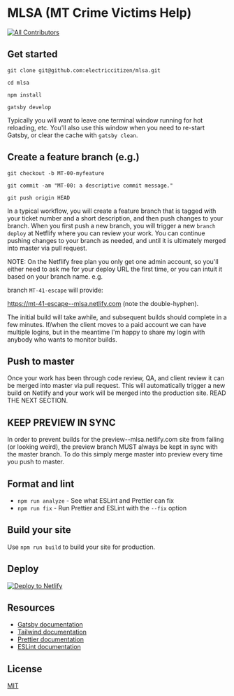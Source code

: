 # MLSA (MT Crime Victims Help) 

[![All Contributors](https://img.shields.io/badge/all_contributors-6-orange.svg?style=flat-square)](#contributors)

## Get started

```
git clone git@github.com:electriccitizen/mlsa.git

cd mlsa

npm install 

gatsby develop
```

Typically you will want to leave one terminal window running for hot reloading, etc. You'll 
also use this window when you need to re-start Gatsby, or clear the cache with ```gatsby clean```.

## Create a feature branch (e.g.)

```
git checkout -b MT-00-myfeature

git commit -am "MT-00: a descriptive commit message."

git push origin HEAD

```

In a typical workflow, you will create a feature branch that is tagged with your ticket number and a 
short description, and then push changes to your branch. When you first push a new branch, you will
trigger a new ```branch deploy``` at Netflify where you can review your work. You can continue
pushing changes to your branch as needed, and until it is ultimately merged into master via pull
request. 

NOTE: On the Netflify free plan you only get one admin account, so you'll either need to ask me for
your deploy URL the first time, or you can intuit it based on your branch name. e.g. 

branch ```MT-41-escape``` will provide:

https://mt-41-escape--mlsa.netlify.com (note the double-hyphen).

The initial build will take awhile, and subsequent builds should complete in a few minutes. If/when
the client moves to a paid account we can have multiple logins, but in the meantime I'm happy to
share my login with anybody who wants to monitor builds. 


## Push to master

Once your work has been through code review, QA, and client review it can be merged into master via
pull request. This will automatically trigger a new build on Netlify and your work will be 
merged into the production site. READ THE NEXT SECTION.

## KEEP PREVIEW IN SYNC

In order to prevent builds for the preview--mlsa.netlify.com site from failing (or looking weird), the preview branch MUST always be kept in sync with the master branch. To do this simply merge master into preview every time you push to master.

## Format and lint
* `npm run analyze` - See what ESLint and Prettier can fix
* `npm run fix` - Run Prettier and ESLint with the `--fix` option

## Build your site
Use `npm run build` to build your site for production.

## Deploy

[![Deploy to Netlify](https://www.netlify.com/img/deploy/button.svg)](https://app.netlify.com/start/deploy?repository=https://github.com/oddstronaut/gatsby-starter-tailwind)

## Resources
* [Gatsby documentation](https://www.gatsbyjs.org/docs/)
* [Tailwind documentation](https://tailwindcss.com/docs/what-is-tailwind/)
* [Prettier documentation](https://prettier.io/docs/en/index.html)
* [ESLint documentation](https://eslint.org/docs/user-guide/configuring)

## License
[MIT](https://github.com/oddstronaut/gatsby-starter-tailwind/blob/master/LICENSE.md)

